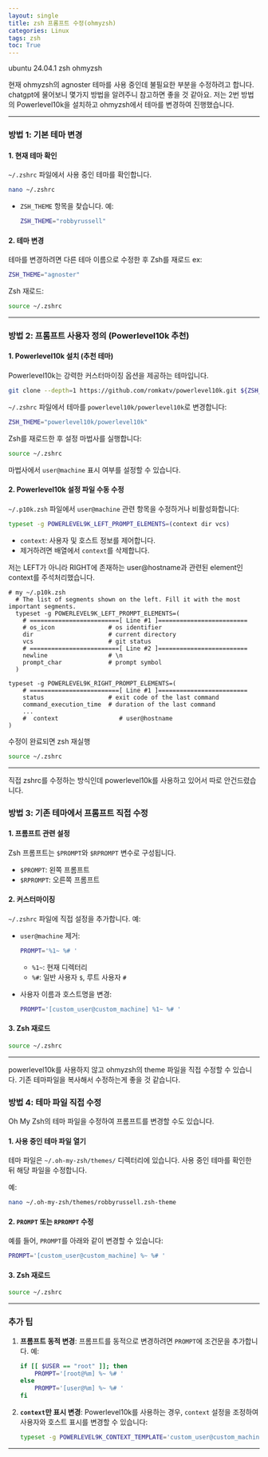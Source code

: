 ```yaml
---
layout: single
title: zsh 프롬프트 수정(ohmyzsh)
categories: Linux
tags: zsh
toc: True
---
```


ubuntu 24.04.1
zsh
ohmyzsh

현재 ohmyzsh의 agnoster 테마를 사용 중인데 불필요한 부분을 수정하려고 합니다.
chatgpt에 물어보니 몇가지 방법을 알려주니 참고하면 좋을 것 같아요.
저는 2번 방법의 Powerlevel10k을 설치하고 ohmyzsh에서 테마를 변경하여 진행했습니다.

---

### 방법 1: 기본 테마 변경

#### 1. **현재 테마 확인**
`~/.zshrc` 파일에서 사용 중인 테마를 확인합니다.

```bash
nano ~/.zshrc
```

- `ZSH_THEME` 항목을 찾습니다. 예:
  ```bash
  ZSH_THEME="robbyrussell"
  ```

#### 2. **테마 변경**
테마를 변경하려면 다른 테마 이름으로 수정한 후 Zsh를 재로드
ex:
```bash
ZSH_THEME="agnoster"
```

Zsh 재로드:
```bash
source ~/.zshrc
```

---

### 방법 2: 프롬프트 사용자 정의 (Powerlevel10k 추천)

#### 1. **Powerlevel10k 설치 (추천 테마)**

Powerlevel10k는 강력한 커스터마이징 옵션을 제공하는 테마입니다.

```bash
git clone --depth=1 https://github.com/romkatv/powerlevel10k.git ${ZSH_CUSTOM:-~/.oh-my-zsh/custom}/themes/powerlevel10k
```

`~/.zshrc` 파일에서 테마를 `powerlevel10k/powerlevel10k`로 변경합니다:
```bash
ZSH_THEME="powerlevel10k/powerlevel10k"
```

Zsh를 재로드한 후 설정 마법사를 실행합니다:
```bash
source ~/.zshrc
```

마법사에서 `user@machine` 표시 여부를 설정할 수 있습니다.

#### 2. **Powerlevel10k 설정 파일 수동 수정**
`~/.p10k.zsh` 파일에서 `user@machine` 관련 항목을 수정하거나 비활성화합니다:
```bash
typeset -g POWERLEVEL9K_LEFT_PROMPT_ELEMENTS=(context dir vcs)
```
- `context`: 사용자 및 호스트 정보를 제어합니다.
- 제거하려면 배열에서 `context`를 삭제합니다.


저는 LEFT가 아니라 RIGHT에 존재하는 user@hostname과 관련된 element인 context를 주석처리했습니다.

```
# my ~/.p10k.zsh
  # The list of segments shown on the left. Fill it with the most important segments.
  typeset -g POWERLEVEL9K_LEFT_PROMPT_ELEMENTS=(
    # =========================[ Line #1 ]=========================
    # os_icon               # os identifier
    dir                     # current directory
    vcs                     # git status
    # =========================[ Line #2 ]=========================
    newline                 # \n
    prompt_char             # prompt symbol
  )
  
typeset -g POWERLEVEL9K_RIGHT_PROMPT_ELEMENTS=(
    # =========================[ Line #1 ]=========================
    status                  # exit code of the last command
    command_execution_time  # duration of the last command
	...
    #  context                 # user@hostname
)
```

수정이 완료되면 zsh 재실행

```bash
source ~/.zshrc
```
---

직접 zshrc를 수정하는 방식인데 powerlevel10k를 사용하고 있어서 따로 안건드렸습니다.


### 방법 3: 기존 테마에서 프롬프트 직접 수정

#### 1. **프롬프트 관련 설정**
Zsh 프롬프트는 `$PROMPT`와 `$RPROMPT` 변수로 구성됩니다.

- `$PROMPT`: 왼쪽 프롬프트
- `$RPROMPT`: 오른쪽 프롬프트

#### 2. **커스터마이징**
`~/.zshrc` 파일에 직접 설정을 추가합니다. 예:

- `user@machine` 제거:
  ```bash
  PROMPT='%1~ %# '
  ```
  - `%1~`: 현재 디렉터리
  - `%#`: 일반 사용자 `$`, 루트 사용자 `#`

- 사용자 이름과 호스트명을 변경:
  ```bash
  PROMPT='[custom_user@custom_machine] %1~ %# '
  ```

#### 3. **Zsh 재로드**
```bash
source ~/.zshrc
```

---

powerlevel10k를 사용하지 않고 ohmyzsh의 theme 파일을 직접 수정할 수 있습니다.
기존 테마파일을 복사해서 수정하는게 좋을 것 같습니다.

### 방법 4: 테마 파일 직접 수정

Oh My Zsh의 테마 파일을 수정하여 프롬프트를 변경할 수도 있습니다.

#### 1. **사용 중인 테마 파일 열기**
테마 파일은 `~/.oh-my-zsh/themes/` 디렉터리에 있습니다. 사용 중인 테마를 확인한 뒤 해당 파일을 수정합니다.

예:
```bash
nano ~/.oh-my-zsh/themes/robbyrussell.zsh-theme
```

#### 2. **`PROMPT` 또는 `RPROMPT` 수정**
예를 들어, `PROMPT`를 아래와 같이 변경할 수 있습니다:
```bash
PROMPT='[custom_user@custom_machine] %~ %# '
```

#### 3. **Zsh 재로드**
```bash
source ~/.zshrc
```

---

### 추가 팁

1. **프롬프트 동적 변경**:
   프롬프트를 동적으로 변경하려면 `PROMPT`에 조건문을 추가합니다. 예:
   ```bash
   if [[ $USER == "root" ]]; then
       PROMPT='[root@%m] %~ %# '
   else
       PROMPT='[user@%m] %~ %# '
   fi
   ```

2. **`context`만 표시 변경**:
   Powerlevel10k를 사용하는 경우, `context` 설정을 조정하여 사용자와 호스트 표시를 변경할 수 있습니다:
   ```bash
   typeset -g POWERLEVEL9K_CONTEXT_TEMPLATE='custom_user@custom_machine'
   ```

---

